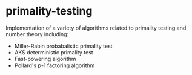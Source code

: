 # primality-testing

Implementation of a variety of algorithms related to primality testing and number theory including:
  - Miller-Rabin probabalistic primality test
  - AKS deterministic primality test
  - Fast-powering algorithm
  - Pollard's p-1 factoring algorithm
